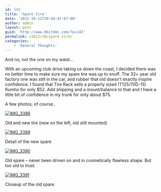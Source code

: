 ```yaml
---
id: 143
title: 'Spare tire'
date: '2012-10-11T20:44:47-07:00'
author: admin
layout: post
guid: 'http://www.8bitdmc.com/?p=143'
permalink: /2012/10/spare-tire/
categories:
    - 'General Thoughts'
---
```


And no, not the one on my waist…

With an upcoming club drive taking us down the coast, I decided there was no better time to make sure my spare tire was up to snuff. The 32+ year old factory one was still in the car, and rubber that old doesn’t exactly inspire confidence. I found that Tire Rack sells a properly sized (T125/70D-15) Kumho for only $52. Add shipping and a mount/balance to that and I have a little bit of confidence in my trunk for only about $75.

A few photos, of course..

[![](../../../assets/images2012/10/IMG_3386-300x225.jpg "IMG_3386")](../../../assets/images2012/10/IMG_3386.jpg)

Old and new tire (new on the left, old still mounted)

[![](../../../assets/images2012/10/IMG_3389-300x225.jpg "IMG_3389")](../../../assets/images2012/10/IMG_3389.jpg)

Detail of the new spare

[![](../../../assets/images2012/10/IMG_3390-300x225.jpg "IMG_3390")](../../../assets/images2012/10/IMG_3390.jpg)

Old spare – never been driven on and in cosmetically flawless shape. But too old to trust.

[![](../../../assets/images2012/10/IMG_3391-300x225.jpg "IMG_3391")](../../../assets/images2012/10/IMG_3391.jpg)

Closeup of the old spare